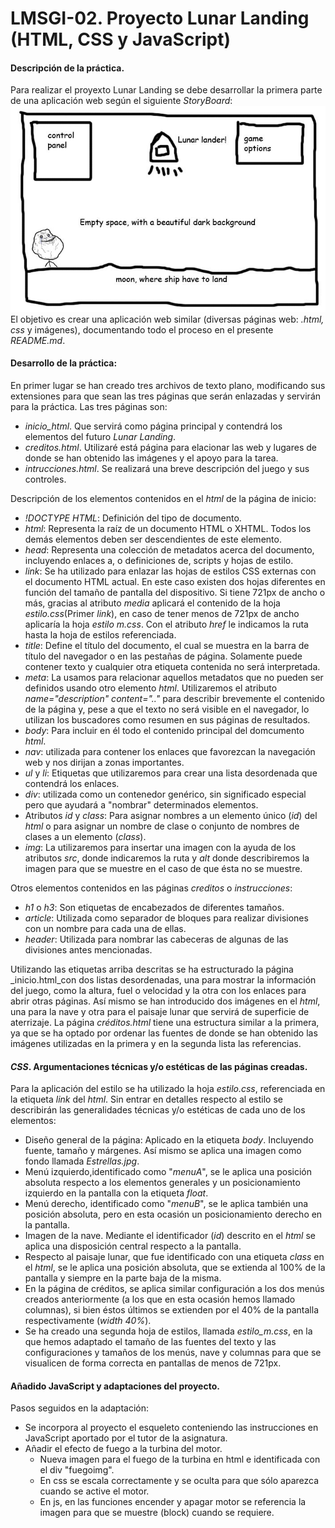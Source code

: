 # LMSGI-02. Proyecto Lunar Landing (HTML, CSS y JavaScript)
#### Descripción de la práctica.
Para realizar el proyexto Lunar Landing se debe desarrollar la primera parte de una aplicación web según el siguiente _StoryBoard_:  
![imagen HTML](storyboard.jpg)  
El objetivo es crear una aplicación web similar (diversas páginas web: _.html, css_ y imágenes), documentando todo el proceso en el presente _README.md_.
#### Desarrollo de la práctica:
En primer lugar se han creado tres archivos de texto plano, modificando sus extensiones para que sean las tres páginas que serán enlazadas y servirán para la práctica. Las tres páginas son:
 * _inicio_html_. Que servirá como página principal y contendrá los elementos del futuro _Lunar Landing_.
 * _creditos.html_. Utilizaré está página para elacionar las web y lugares de donde se han obtenido las imágenes y el apoyo para la tarea. 
 * _intrucciones.html_. Se realizará una breve descripción del juego y sus controles.

Descripción de los elementos contenidos en el _html_ de la página de inicio:
 * _!DOCTYPE HTML_: Definición del tipo de documento.
 * _html_: Representa la raíz de un documento HTML o XHTML. Todos los demás elementos deben ser descendientes de este elemento.
 * _head_: Representa una colección de metadatos acerca del documento, incluyendo enlaces a, o definiciones de, scripts y hojas de estilo.
 * _link_: Se ha utilizado para enlazar las hojas de estilos CSS externas con el documento HTML actual. En este caso existen dos hojas diferentes en función del tamaño de pantalla del dispositivo. Si tiene 721px de ancho o más, gracias al atributo _media_ aplicará el contenido de la hoja _estilo.css_(Primer _link_), en caso de tener menos de 721px de ancho aplicaría la hoja _estilo m.css_. Con el atributo _href_ le indicamos la ruta hasta la hoja de estilos referenciada.
 * _title_: Define el título del documento, el cual se muestra en la barra de título del navegador o en las pestañas de página. Solamente puede contener texto y cualquier otra etiqueta contenida no será interpretada.
 * _meta_: La usamos para relacionar aquellos metadatos que no pueden ser definidos usando otro elemento _html_. Utilizaremos el atributo _name="description" content=".."_ para describir brevemente el contenido de la página y, pese a que el texto no será visible en el navegador, lo utilizan los buscadores como resumen en sus páginas de resultados.
 * _body_: Para incluir en él todo el contenido principal del domcumento _html_.
 * _nav_: utilizada para contener los enlaces que favorezcan la navegación web y nos dirijan a zonas importantes.
 * _ul_ y _li_: Etiquetas que utilizaremos para crear una lista desordenada que contendrá los enlaces.
 * _div_: utilizada como un contenedor genérico, sin significado especial pero que ayudará a "nombrar" determinados elementos.
 * Atributos _id_ y _class_: Para asignar nombres a un elemento único (_id_) del _html_ o  para asignar un nombre de clase o conjunto de nombres de clases a un elemento (_class_).
 * _img_: La utilizaremos para insertar una imagen con la ayuda de los atributos _src_, donde indicaremos la ruta y _alt_ donde describiremos la imagen para que se muestre en el caso de que ésta no se muestre.

Otros elementos contenidos en las páginas _creditos_ o _instrucciones_:
 * _h1_ o _h3_: Son etiquetas de encabezados de diferentes tamaños.
 * _article_: Utilizada como separador de bloques para realizar divisiones con un nombre para cada una de ellas.
 * _header_: Utilizada para nombrar las cabeceras de algunas de las divisiones antes mencionadas.
 
Utilizando las etiquetas arriba descritas se ha estructurado la página _inicio.html_con dos listas desordenadas, una para mostrar la información del juego, como la altura, fuel o velocidad y la otra con los enlaces para abrir otras páginas.
Así mismo se han introducido dos imágenes en el _html_, una para la nave y otra para el paisaje lunar que servirá de superficie de aterrizaje.
La página _créditos.html_ tiene una estructura similar a la primera, ya que se ha optado por ordenar las fuentes de donde se han obtenido las imágenes utilizadas en la primera y en la segunda lista las referencias.

#### _CSS_. Argumentaciones técnicas y/o estéticas de las páginas creadas.
 
 Para la aplicación del estilo se ha utilizado la hoja _estilo.css_, referenciada en la etiqueta _link_ del _html_.
 Sin entrar en detalles respecto al estilo se describirán las generalidades técnicas y/o estéticas de cada uno de los elementos:
  * Diseño general de la página: Aplicado en la etiqueta _body_. Incluyendo fuente, tamaño y márgenes. Así mismo se aplica una imagen como fondo llamada _Estrellas.jpg_.
  * Menú izquierdo,identificado como "_menuA_", se le aplica una posición absoluta respecto a los elementos generales y un posicionamiento izquierdo en la pantalla con la etiqueta _float_.
  * Menú derecho, identificado como "_menuB_", se le aplica también una posición absoluta, pero en esta ocasión un posicionamiento derecho en la pantalla.
  * Imagen de la nave. Mediante el identificador (_id_) descrito en el _html_ se aplica una disposición central respecto a la pantalla.
  * Respecto al paisaje lunar, que fue identificado con una etiqueta _class_ en el _html_, se le aplica una posición absoluta, que se extienda al 100% de la pantalla y siempre en la parte baja de la misma.
  * En la página de créditos, se aplica similar configuración a los dos menús creados anteriormente (a los que en esta ocasión hemos llamado columnas), si bien éstos últimos se extienden por el 40% de la pantalla respectivamente (_width 40%_).
  * Se ha creado una segunda hoja de estilos, llamada _estilo_m.css_, en la que hemos adaptado el tamaño de las fuentes del texto y las configuraciones y tamaños de los menús, nave y columnas para que se visualicen de forma correcta en pantallas de menos de 721px.
  
#### Añadido JavaScript y adaptaciones del proyecto.

Pasos seguidos en la adaptación:

  * Se incorpora al proyecto el esqueleto conteniendo las instrucciones en JavaScript aportado por el tutor de la asignatura.
  * Añadir el efecto de fuego a la turbina del motor.
    * Nueva imagen para el fuego de la turbina en html e identificada con el div "fuegoimg".
    * En css se escala correctamente y se oculta para que sólo aparezca cuando se active el motor.
    * En js, en las funciones encender y apagar motor se referencia la imagen para que se muestre (block) cuando se requiere.

 
